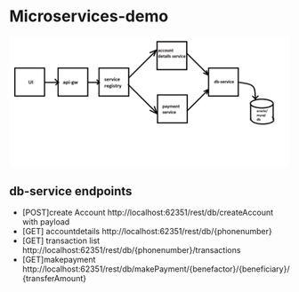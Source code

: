 # Microservices-demo
![Architecture diagram](https://github.com/Nikkithakur/Microservices-demo/blob/master/ArchitectureDiagram.png)

## db-service endpoints
- [POST]create Account http://localhost:62351/rest/db/createAccount with payload
- [GET] accountdetails http://localhost:62351/rest/db/{phonenumber}
- [GET] transaction list http://localhost:62351/rest/db/{phonenumber}/transactions
- [GET]makepayment http://localhost:62351/rest/db/makePayment/{benefactor}/{beneficiary}/{transferAmount}
